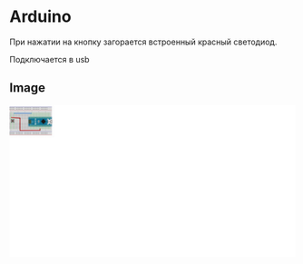 # Arduino
При нажатии на кнопку загорается встроенный красный светодиод.

Подключается в usb

## Image

![Alt text](Image.jpg?raw=true "Sketch")

